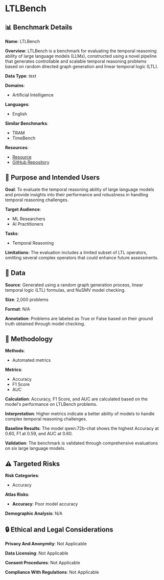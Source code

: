# LTLBench

## 📊 Benchmark Details

**Name**: LTLBench

**Overview**: LTLBench is a benchmark for evaluating the temporal reasoning ability of large language models (LLMs), constructed using a novel pipeline that generates controllable and scalable temporal reasoning problems based on random directed graph generation and linear temporal logic (LTL).

**Data Type**: text

**Domains**:
- Artificial Intelligence

**Languages**:
- English

**Similar Benchmarks**:
- TRAM
- TimeBench

**Resources**:
- [Resource](https://huggingface.co/datasets/RutaTang/LTLBench)
- [GitHub Repository](https://github.com/RutaTang/LTLBench)

## 🎯 Purpose and Intended Users

**Goal**: To evaluate the temporal reasoning ability of large language models and provide insights into their performance and robustness in handling temporal reasoning challenges.

**Target Audience**:
- ML Researchers
- AI Practitioners

**Tasks**:
- Temporal Reasoning

**Limitations**: The evaluation includes a limited subset of LTL operators, omitting several complex operators that could enhance future assessments.

## 💾 Data

**Source**: Generated using a random graph generation process, linear temporal logic (LTL) formulas, and NuSMV model checking.

**Size**: 2,000 problems

**Format**: N/A

**Annotation**: Problems are labeled as True or False based on their ground truth obtained through model checking.

## 🔬 Methodology

**Methods**:
- Automated metrics

**Metrics**:
- Accuracy
- F1 Score
- AUC

**Calculation**: Accuracy, F1 Score, and AUC are calculated based on the model's performance on LTLBench problems.

**Interpretation**: Higher metrics indicate a better ability of models to handle complex temporal reasoning challenges.

**Baseline Results**: The model qwen:72b-chat shows the highest Accuracy at 0.60, F1 at 0.59, and AUC at 0.60.

**Validation**: The benchmark is validated through comprehensive evaluations on six large language models.

## ⚠️ Targeted Risks

**Risk Categories**:
- Accuracy

**Atlas Risks**:
- **Accuracy**: Poor model accuracy

**Demographic Analysis**: N/A

## 🔒 Ethical and Legal Considerations

**Privacy And Anonymity**: Not Applicable

**Data Licensing**: Not Applicable

**Consent Procedures**: Not Applicable

**Compliance With Regulations**: Not Applicable
